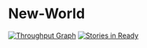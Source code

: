 # New-World

[![Throughput Graph](https://graphs.waffle.io/jasiekpor/New-World/throughput.svg)](https://waffle.io/jasiekpor/New-World/metrics/throughput)
[![Stories in Ready](https://badge.waffle.io/jasiekpor/New-World/throughput.svg?label=ready&title=Ready)](https://waffle.io/jasiekpor/New-World)
